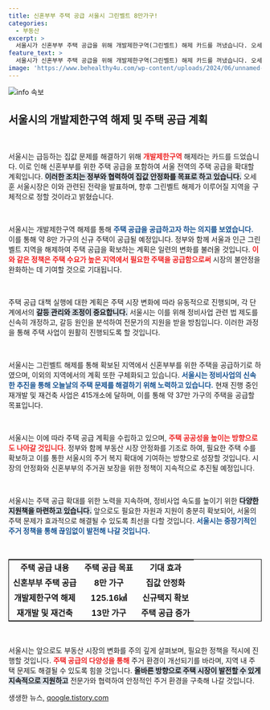 ```yaml
---
title: 신혼부부 주택 공급 서울시 그린벨트 8만가구!
categories:
  - 부동산
excerpt: >
  서울시가 신혼부부 주택 공급을 위해 개발제한구역(그린벨트) 해제 카드를 꺼냈습니다. 오세훈 시장은 이를 통해 저출생 문제 해결을 목표로 하며, 11월에는 구체적 후보지가 발표될 예정입니다. 서울의 집값 안정화에 대한 기대감이 높아지고 있습니다!
feature_text: >
  서울시가 신혼부부 주택 공급을 위해 개발제한구역(그린벨트) 해제 카드를 꺼냈습니다. 오세훈 시장은 이를 통해 저출생 문제 해결을 목표로 하며, 11월에는 구체적 후보지가 발표될 예정입니다. 서울의 집값 안정화에 대한 기대감이 높아지고 있습니다!
image: 'https://www.behealthy4u.com/wp-content/uploads/2024/06/unnamed-file.png'
---
```


<p><img src="https://www.behealthy4u.com/wp-content/uploads/2024/06/unnamed-file.png" alt="info 속보" /></p>

<h2 data-ke-size="size26">서울시의 개발제한구역 해제 및 주택 공급 계획</h2>

<p data-ke-size="size16">&nbsp;</p>

<p>서울시는 급등하는 집값 문제를 해결하기 위해 <b><span style="color: #ee2323;">개발제한구역</span></b> 해제라는 카드를 드었습니다. 이로 인해 신혼부부를 위한 주택 공급을 포함하여 서울 전역의 주택 공급을 확대할 계획입니다. <b><span style="background-color: #21538527;">이러한 조치는 정부와 협력하여 집값 안정화를 목표로 하고 있습니다.</span></b> 오세훈 서울시장은 이와 관련된 전략을 발표하며, 향후 그린벨트 해제가 이루어질 지역을 구체적으로 정할 것이라고 밝혔습니다. </p>

<p data-ke-size="size16">&nbsp;</p>

<p>서울시는 개발제한구역 해제를 통해 <b><span style="color: #1a5490;">주택 공급을 공급하고자 하는 의지를 보였습니다.</span></b> 이를 통해 약 8만 가구의 신규 주택이 공급될 예정입니다. 정부와 함께 서울과 인근 그린벨트 지역을 해제하여 주택 공급을 확보하는 계획은 일련의 변화를 불러올 것입니다. <b><span style="color: #ee2323;">이와 같은 정책은 주택 수요가 높은 지역에서 필요한 주택을 공급함으로써</span></b> 시장의 불안정을 완화하는 데 기여할 것으로 기대됩니다.</p>

<p data-ke-size="size16">&nbsp;</p>

<p>주택 공급 대책 실행에 대한 계획은 주택 시장 변화에 따라 유동적으로 진행되며, 각 단계에서의 <b><span style="background-color: #21538527;">갈등 관리와 조정이 중요합니다.</span></b> 서울시는 이를 위해 정비사업 관련 법 제도를 신속히 개정하고, 갈등 원인을 분석하여 전문가의 지원을 받을 방침입니다. 이러한 과정을 통해 주택 사업이 원활히 진행되도록 할 것입니다. </p>

<p data-ke-size="size16">&nbsp;</p>

<p>서울시는 그린벨트 해제를 통해 확보된 지역에서 신혼부부를 위한 주택을 공급하기로 하였으며, 이외의 지역에서의 계획 또한 구체화되고 있습니다. <b><span style="color: #1a5490;">서울시는 정비사업의 신속한 추진을 통해 오늘날의 주택 문제를 해결하기 위해 노력하고 있습니다.</span></b> 현재 진행 중인 재개발 및 재건축 사업은 415개소에 달하며, 이를 통해 약 37만 가구의 주택을 공급할 목표입니다.</p>

<p data-ke-size="size16">&nbsp;</p>

<p>서울시는 이에 따라 주택 공급 계획을 수립하고 있으며, <b><span style="color: #ee2323;">주택 공공성을 높이는 방향으로도 나아갈 것입니다.</span></b> 정부와 함께 부동산 시장 안정화를 기조로 하여, 필요한 주택 수를 확보하고 이를 통한 서울시의 주거 복지 확대에 기여하는 방향으로 성장할 것입니다. 시장의 안정화와 신혼부부의 주거권 보장을 위한 정책이 지속적으로 추진될 예정입니다.</p>

<p data-ke-size="size16">&nbsp;</p>

<p>서울시는 주택 공급 확대를 위한 노력을 지속하며, 정비사업 속도를 높이기 위한 <b><span style="background-color: #21538527;">다양한 지원책을 마련하고 있습니다.</span></b> 앞으로도 필요한 자원과 지원이 충분히 확보되어, 서울의 주택 문제가 효과적으로 해결될 수 있도록 최선을 다할 것입니다. <b><span style="color: #1a5490;">서울시는 중장기적인 주거 정책을 통해 끊임없이 발전해 나갈 것입니다.</span></b></p>

<p data-ke-size="size16">&nbsp;</p>

<table style="width: 100%; border: 1px solid #000;">
<tr>
<td style="text-align: center; height: 17px;"><b>주택 공급 내용</b></td>
<td style="text-align: center; height: 17px;"><b>주택 공급 목표</b></td>
<td style="text-align: center; height: 17px;"><b>기대 효과</b></td>
</tr>
<tr>
<td style="text-align: center; height: 17px;"><b>신혼부부 주택 공급</b></td>
<td style="text-align: center; height: 17px;"><b>8만 가구</b></td>
<td style="text-align: center; height: 17px;"><b>집값 안정화</b></td>
</tr>
<tr>
<td style="text-align: center; height: 17px;"><b>개발제한구역 해제</b></td>
<td style="text-align: center; height: 17px;"><b>125.16㎢</b></td>
<td style="text-align: center; height: 17px;"><b>신규택지 확보</b></td>
</tr>
<tr>
<td style="text-align: center; height: 17px;"><b>재개발 및 재건축</b></td>
<td style="text-align: center; height: 17px;"><b>13만 가구</b></td>
<td style="text-align: center; height: 17px;"><b>주택 공급 증가</b></td>
</tr>
</table>

<p data-ke-size="size16">&nbsp;</p>

<p>서울시는 앞으로도 부동산 시장의 변화를 주의 깊게 살펴보며, 필요한 정책을 적시에 진행할 것입니다. <b><span style="color: #ee2323;">주택 공급의 다양성을 통해</span></b> 주거 환경이 개선되기를 바라며, 지역 내 주택 문제도 해결될 수 있도록 힘쓸 것입니다. <b><span style="background-color: #21538527;">올바른 방향으로 주택 시장이 발전할 수 있게 지속적으로 지원하고</span></b> 전문가와 협력하여 안정적인 주거 환경을 구축해 나갈 것입니다.</p>
생생한 뉴스, <a href="https://qoogle.tistory.com" rel="dofollow">qoogle.tistory.com</a>


